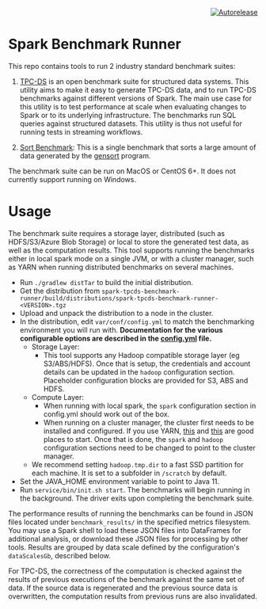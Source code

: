 

<p align="right">
<a href="https://autorelease.general.dmz.palantir.tech/palantir/spark-tpcds-benchmark"><img src="https://img.shields.io/badge/Perform%20an-Autorelease-success.svg" alt="Autorelease"></a>
</p>

Spark Benchmark Runner
======================

This repo contains tools to run 2 industry standard benchmark suites:

1. [TPC-DS](http://www.tpc.org/tpcds/) is an open benchmark suite for structured data systems. This utility aims to make it easy to generate TPC-DS data, and to run TPC-DS benchmarks against different versions of Spark. The main use case for this utility is to test performance at scale when evaluating changes to Spark or to its underlying infrastructure. The benchmarks run SQL queries against structured datasets. This utility is thus not useful for running tests in streaming workflows.

2. [Sort Benchmark](http://sortbenchmark.org/): This is a single benchmark that sorts a large amount of data generated by the [gensort](http://www.ordinal.com/gensort.html) program.

The benchmark suite can be run on MacOS or CentOS 6+. It does not currently support running on Windows.

# Usage

The benchmark suite requires a storage layer, distributed (such as HDFS/S3/Azure Blob Storage) or local to store the generated test data, as well as the computation results. This tool supports running the benchmarks either in local spark mode on a single JVM, or with a cluster manager, such as YARN when running distributed benchmarks on several machines.

 - Run `./gradlew distTar` to build the initial distribution.
 - Get the distribution from `spark-tpcds-benchmark-runner/build/distributions/spark-tpcds-benchmark-runner-<VERSION>.tgz`
 - Upload and unpack the distribution to a node in the cluster.
 - In the distribution, edit `var/conf/config.yml` to match the benchmarking environment you will run with. **Documentation for the various configurable options are described in the [config.yml](https://github.com/palantir/spark-tpcds-benchmark/blob/develop/spark-tpcds-benchmark-runner/var/conf/config.yml) file.**
	- Storage Layer:
		- This tool supports any Hadoop compatible storage layer (eg S3/ABS/HDFS). Once that is setup, the credentials and account details can be updated in the `hadoop` configuration section. Placeholder configuration blocks are provided for S3, ABS and HDFS.
	- Compute Layer:
		 - When running with local spark, the `spark` configuration section in config.yml should work out of the box.
		 - When running on a cluster manager, the cluster first needs to be installed and configured. If you use YARN, [this](https://hadoop.apache.org/docs/current/hadoop-yarn/hadoop-yarn-site/YARN.html#:~:text=core%2Ddefault.xml-,Apache%20Hadoop%20YARN,or%20a%20DAG%20of%20jobs.) and [this](http://spark.apache.org/docs/latest/running-on-yarn.html) are good places to start. Once that is done, the `spark` and `hadoop` configuration sections need to be changed to point to the cluster manager.
	 - We recommend setting `hadoop.tmp.dir` to a fast SSD partition for each machine. It is set to a subfolder in `/scratch` by default.
 - Set the JAVA_HOME environment variable to point to Java 11.
 - Run `service/bin/init.sh start`. The benchmarks will begin running in the background. The driver exits upon
   completing the benchmark suite.

The performance results of running the benchmarks can be found in JSON files located under `benchmark_results/` in the specified metrics filesystem.
You may use a Spark shell to load these JSON files into DataFrames for additional analysis, or download these JSON files
for processing by other tools. Results are grouped by data scale defined by the configuration's `dataScalesGb`, described below.

For TPC-DS, the correctness of the computation is checked against the results of previous executions of the benchmark against the
same set of data. If the source data is regenerated and the previous source data is overwritten, the computation results
from previous runs are also invalidated.
